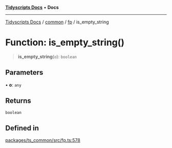 [**Tidyscripts Docs**](../../../../../README.md) • **Docs**

***

[Tidyscripts Docs](../../../../../globals.md) / [common](../../../README.md) / [fp](../README.md) / is\_empty\_string

# Function: is\_empty\_string()

> **is\_empty\_string**(`o`): `boolean`

## Parameters

• **o**: `any`

## Returns

`boolean`

## Defined in

[packages/ts\_common/src/fp.ts:578](https://github.com/sheunaluko/tidyscripts/blob/master/packages/ts_common/src/fp.ts#L578)
